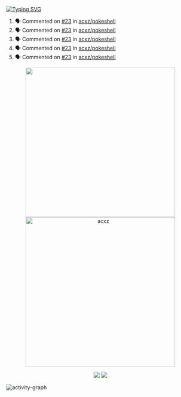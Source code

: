 [![Typing SVG](https://readme-typing-svg.herokuapp.com?size=16&color=AFFFA3&multiline=true&height=75&lines=contributing+to+robotics%2Fae%2Fml%2Fgpu;packaging+it+for+archlinux;ricer)](https://git.io/typing-svg)

<!--START_SECTION:activity-->
1. 🗣 Commented on [#23](https://github.com/acxz/pokeshell/issues/23#issuecomment-2439671158) in [acxz/pokeshell](https://github.com/acxz/pokeshell)
2. 🗣 Commented on [#23](https://github.com/acxz/pokeshell/issues/23#issuecomment-2439650283) in [acxz/pokeshell](https://github.com/acxz/pokeshell)
3. 🗣 Commented on [#23](https://github.com/acxz/pokeshell/issues/23#issuecomment-2436579436) in [acxz/pokeshell](https://github.com/acxz/pokeshell)
4. 🗣 Commented on [#23](https://github.com/acxz/pokeshell/issues/23#issuecomment-2429184699) in [acxz/pokeshell](https://github.com/acxz/pokeshell)
5. 🗣 Commented on [#23](https://github.com/acxz/pokeshell/issues/23#issuecomment-2429053331) in [acxz/pokeshell](https://github.com/acxz/pokeshell)
<!--END_SECTION:activity-->

<p align="center">
  <img width="400em" src=https://github-readme-stats.vercel.app/api?username=acxz&include_all_commits=true&show_icons=true />
  <img width="400em" src="https://github-readme-streak-stats.herokuapp.com/?user=acxz&" alt="acxz" />
</p>

<p align="center">
  <img src=https://github-readme-stats.vercel.app/api/top-langs/?username=acxz&layout=compact />
  <img src=https://github-profile-trophy.vercel.app/?username=acxz&row=2&column=4 />
</p>

![activity-graph](https://github-readme-activity-graph.vercel.app/graph?username=acxz&bg_color=053c4a&color=ffffff&line=76c533&point=8f2fe1&area=true&hide_border=true&hide_title=true)

